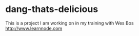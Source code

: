 # dang-thats-delicious

This is a project I am working on in my training with Wes Bos
http://www.learnnode.com
